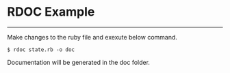 # RDOC Example
----

Make changes to the ruby file and exexute below command.

    $ rdoc state.rb -o doc

Documentation will be generated in the doc folder.
